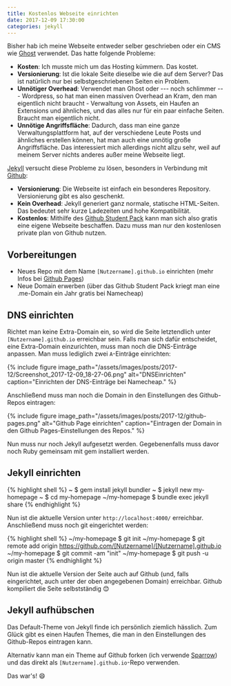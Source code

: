 ```yaml
---
title: Kostenlos Webseite einrichten
date: 2017-12-09 17:30:00
categories: jekyll
---
```


Bisher hab ich meine Webseite entweder selber geschrieben oder ein CMS wie [Ghost](https://ghost.org/) verwendet. Das hatte folgende Probleme:

- **Kosten**: Ich musste mich um das Hosting kümmern. Das kostet.
- **Versionierung**: Ist die lokale Seite dieselbe wie die auf dem Server? Das ist natürlich nur bei selbstgeschriebenen Seiten ein Problem.
- **Unnötiger Overhead**: Verwendet man Ghost oder --- noch schlimmer --- Wordpress, so hat man einen massiven Overhead an Kram, den man eigentlich nicht braucht - Verwaltung von Assets, ein Haufen an Extensions und ähnliches, und das alles nur für ein paar einfache Seiten. Braucht man eigentlich nicht.
- **Unnötige Angriffsfläche**: Dadurch, dass man eine ganze Verwaltungsplattform hat, auf der verschiedene Leute Posts und ähnliches erstellen können, hat man auch eine unnötig große Angriffsfläche. Das interessiert mich allerdings nicht allzu sehr, weil auf meinem Server nichts anderes außer meine Webseite liegt.

[Jekyll](https://jekyllrb.com/) versucht diese Probleme zu lösen, besonders in Verbindung mit [Github](https://github.com/):

- **Versionierung**: Die Webseite ist einfach ein besonderes Repository. Versionierung gibt es also geschenkt.
- **Kein Overhead**: Jekyll generiert ganz normale, statische HTML-Seiten. Das bedeutet sehr kurze Ladezeiten und hohe Kompatibilität.
- **Kostenlos**: Mithilfe des [Github Student Pack](https://education.github.com/pack) kann man sich also gratis eine eigene Webseite beschaffen. Dazu muss man nur den kostenlosen private plan von Github nutzen.


## Vorbereitungen

- Neues Repo mit dem Name `[Nutzername].github.io` einrichten (mehr Infos bei [Github Pages](https://pages.github.com/))
- Neue Domain erwerben (über das Github Student Pack kriegt man eine .me-Domain ein Jahr gratis bei Namecheap)

## DNS einrichten

Richtet man keine Extra-Domain ein, so wird die Seite letztendlich unter `[Nutzername].github.io` erreichbar sein.
Falls man sich dafür entscheidet, eine Extra-Domain einzurichten, muss man noch die DNS-Einträge anpassen. Man muss lediglich zwei `A`-Einträge einrichten:

{% include figure image_path="/assets/images/posts/2017-12/Screenshot_2017-12-09_18-27-06.png" alt="DNSEinrichten" caption="Einrichten der DNS-Einträge bei Namecheap." %}

Anschließend muss man noch die Domain in den Einstellungen des Github-Repos eintragen:

{% include figure image_path="/assets/images/posts/2017-12/github-pages.png" alt="Github Page einrichten" caption="Eintragen der Domain in den Github Pages-Einstellungen des Repos." %}

Nun muss nur noch Jekyll aufgesetzt werden. Gegebenenfalls muss davor noch Ruby gemeinsam mit gem installiert werden.

## Jekyll einrichten

{% highlight shell %}
~ $ gem install jekyll bundler
~ $ jekyll new my-homepage
~ $ cd my-homepage
~/my-homepage $ bundle exec jekyll share
{% endhighlight %}


Nun ist die aktuelle Version unter `http://localhost:4000/` erreichbar.
Anschließend muss noch git eingerichtet werden:

{% highlight shell %}
~/my-homepage $ git init
~/my-homepage $ git remote add origin https://github.com/[Nutzername]/[Nutzername].github.io
~/my-homepage $ git commit -am "init"
~/my-homepage $ git push -u origin master
{% endhighlight %}

Nun ist die aktuelle Version der Seite auch auf Github (und, falls eingerichtet, auch unter der oben angegebenen Domain) erreichbar. Github kompiliert die Seite selbstständig :blush:

## Jekyll aufhübschen

Das Default-Theme von Jekyll finde ich persönlich ziemlich hässlich. Zum Glück gibt es einen Haufen Themes, die man in den Einstellungen des Github-Repos eintragen kann.

Alternativ kann man ein Theme auf Github forken (ich verwende [Sparrow](https://github.com/lingxz/sparrow)) und das direkt als `[Nutzername].github.io`-Repo verwenden.

Das war's! :smile:

